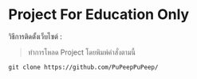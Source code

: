 # Project For Education Only
วิธีการติดตั้งเว็บไซต์ : 
> ทำการโหลด Project โดยพิมพ์คำสั่งตามนี้
```
git clone https://github.com/PuPeepPuPeep/
```

